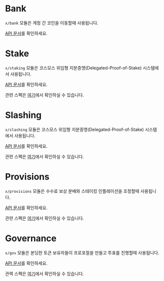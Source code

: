 # Bank

`x/bank` 모듈은 계정 간 코인을 이동할때 사용됩니다.

[API 문서](https://godoc.org/github.com/osiz-blockchainapp/euro-sdk/x/bank)를 확인하세요.

# Stake

`x/staking` 모듈은 코스모스 위임형 지분증명(Delegated-Proof-of-Stake) 시스템에서 사용됩니다.

[API 문서](https://godoc.org/github.com/osiz-blockchainapp/euro-sdk/x/staking)를 확인하세요.

관련 스펙은 [여기](https://github.com/osiz-blockchainapp/euro-sdk/tree/master/docs/spec/staking)에서 확인하실 수 있습니다.


# Slashing

`x/slashing` 모듈은 코스모스 위임형 지분증명(Delegated-Proof-of-Stake) 시스템에서 사용됩니다.

[API 문서](https://godoc.org/github.com/osiz-blockchainapp/euro-sdk/x/slashing)를 확인하세요.

관련 스펙은 [여기](https://github.com/osiz-blockchainapp/euro-sdk/tree/master/docs/spec/slashing)에서 확인하실 수 있습니다.

# Provisions

`x/provisions` 모듈은 수수료 보상 분배와 스테이킹 인플레이션을 조정할때 사용됩니다.

[API 문서](https://godoc.org/github.com/osiz-blockchainapp/euro-sdk/x/distribution)를 확인하세요.

관련 스펙은 [여기](https://github.com/osiz-blockchainapp/euro-sdk/tree/master/docs/spec/distribution)에서 확인하실 수 있습니다.

# Governance

`x/gov` 모듈은 본딩한 토큰 보유자들이 프로포절을 만들고 투표를 진행할때 사용됩니다.

[API 문서](https://godoc.org/github.com/osiz-blockchainapp/euro-sdk/x/gov)를 확인하세요.

관렉 스펙은 [여기](https://github.com/osiz-blockchainapp/euro-sdk/tree/master/docs/spec/governance)에서 확인하실 수 있습니다.
